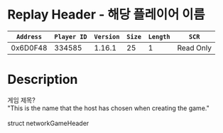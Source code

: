# Replay Header - 해당 플레이어 이름

| `Address` | `Player ID` | `Version` | `Size` | `Length` | `SCR` |
| ---------- | ----------- | --------- | ------ | -------- | ---- |
| 0x6D0F48 | 334585 | 1.16.1 | 25 | 1 | Read Only |

# Description

게임 제목?<br>"This is the name that the host has chosen when creating the game."<br><br>struct networkGameHeader<br>